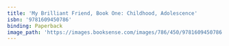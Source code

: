 ```yaml
---
title: 'My Brilliant Friend, Book One: Childhood, Adolescence'
isbn: '9781609450786'
binding: Paperback
image_path: 'https://images.booksense.com/images/786/450/9781609450786.jpg'
---
```


